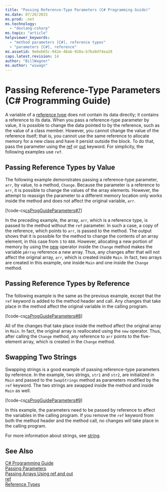 ```yaml
---
title: "Passing Reference-Type Parameters (C# Programming Guide)"
ms.date: 07/20/2015
ms.prod: .net
ms.technology: 
  - "devlang-csharp"
ms.topic: "article"
helpviewer_keywords: 
  - "method parameters [C#], reference types"
  - "parameters [C#], reference"
ms.assetid: 9e6eb65c-942e-48ab-920a-b7ba9df4ea20
caps.latest.revision: 14
author: "BillWagner"
ms.author: "wiwagn"
---
```

# Passing Reference-Type Parameters (C# Programming Guide)
A variable of a [reference type](../../../csharp/language-reference/keywords/reference-types.md) does not contain its data directly; it contains a reference to its data. When you pass a reference-type parameter by value, it is possible to change the data pointed to by the reference, such as the value of a class member. However, you cannot change the value of the reference itself; that is, you cannot use the same reference to allocate memory for a new class and have it persist outside the block. To do that, pass the parameter using the [ref](../../../csharp/language-reference/keywords/ref.md) or [out](../../../csharp/language-reference/keywords/out.md) keyword. For simplicity, the following examples use `ref`.  
  
## Passing Reference Types by Value  
 The following example demonstrates passing a reference-type parameter, `arr`, by value, to a method, `Change`. Because the parameter is a reference to `arr`, it is possible to change the values of the array elements. However, the attempt to reassign the parameter to a different memory location only works inside the method and does not affect the original variable, `arr`.  
  
 [!code-cs[csProgGuideParameters#7](../../../csharp/programming-guide/classes-and-structs/codesnippet/CSharp/passing-reference-type-parameters_1.cs)]  
  
 In the preceding example, the array, `arr`, which is a reference type, is passed to the method without the `ref` parameter. In such a case, a copy of the reference, which points to `arr`, is passed to the method. The output shows that it is possible for the method to change the contents of an array element, in this case from `1` to `888`. However, allocating a new portion of memory by using the [new](../../../csharp/language-reference/keywords/new.md) operator inside the `Change` method makes the variable `pArray` reference a new array. Thus, any changes after that will not affect the original array, `arr`, which is created inside `Main`. In fact, two arrays are created in this example, one inside `Main` and one inside the `Change` method.  
  
## Passing Reference Types by Reference  
 The following example is the same as the previous example, except that the `ref` keyword is added to the method header and call. Any changes that take place in the method affect the original variable in the calling program.  
  
 [!code-cs[csProgGuideParameters#8](../../../csharp/programming-guide/classes-and-structs/codesnippet/CSharp/passing-reference-type-parameters_2.cs)]  
  
 All of the changes that take place inside the method affect the original array in `Main`. In fact, the original array is reallocated using the `new` operator. Thus, after calling the `Change` method, any reference to `arr` points to the five-element array, which is created in the `Change` method.  
  
## Swapping Two Strings  
 Swapping strings is a good example of passing reference-type parameters by reference. In the example, two strings, `str1` and `str2`, are initialized in `Main` and passed to the `SwapStrings` method as parameters modified by the `ref` keyword. The two strings are swapped inside the method and inside `Main` as well.  
  
 [!code-cs[csProgGuideParameters#9](../../../csharp/programming-guide/classes-and-structs/codesnippet/CSharp/passing-reference-type-parameters_3.cs)]  
  
 In this example, the parameters need to be passed by reference to affect the variables in the calling program. If you remove the `ref` keyword from both the method header and the method call, no changes will take place in the calling program.  
  
 For more information about strings, see [string](../../../csharp/language-reference/keywords/string.md).  
  
## See Also  
 [C# Programming Guide](../../../csharp/programming-guide/index.md)  
 [Passing Parameters](../../../csharp/programming-guide/classes-and-structs/passing-parameters.md)  
 [Passing Arrays Using ref and out](../../../csharp/programming-guide/arrays/passing-arrays-using-ref-and-out.md)  
 [ref](../../../csharp/language-reference/keywords/ref.md)  
 [Reference Types](../../../csharp/language-reference/keywords/reference-types.md)
